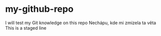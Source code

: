 # my-github-repo
I will test my Git knowledge on this repo
Nechápu, kde mi zmizela ta věta
This is a staged line 